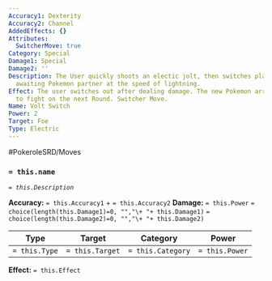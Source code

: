 ```yaml
---
Accuracy1: Dexterity
Accuracy2: Channel
AddedEffects: {}
Attributes:
  SwitcherMove: true
Category: Special
Damage1: Special
Damage2: ''
Description: The User quickly shoots an electic jolt, then switches places with an
  awaiting Pokemon partner at the speed of lightning.
Effect: The user switches out after dealing damage. The new Pokemon arrives ready
  to fight on the next Round. Switcher Move.
Name: Volt Switch
Power: 2
Target: Foe
Type: Electric
---
```


#PokeroleSRD/Moves

### `= this.name`
*`= this.Description`*

**Accuracy:** `= this.Accuracy1` + `= this.Accuracy2`
**Damage:** `= this.Power` `= choice(length(this.Damage1)=0, "","\+ "+ this.Damage1)` `= choice(length(this.Damage2)=0, "","\+ "+ this.Damage2)`

| Type          | Target          | Category          | Power          |
| ------------- | --------------- | ----------------  | -------------- |
| `= this.Type` | `= this.Target` | `= this.Category` | `= this.Power` | 

**Effect:** `= this.Effect`